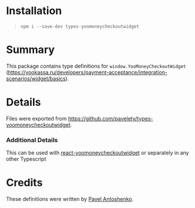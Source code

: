 # Installation

> `npm i --save-dev types-yoomoneycheckoutwidget`

# Summary

This package contains type definitions
for `window.YooMoneyCheckoutWidget` (https://yookassa.ru/developers/payment-acceptance/integration-scenarios/widget/basics).

# Details

Files were exported from https://github.com/pavelety/types-yoomoneycheckoutwidget.

### Additional Details

This can be used with [react-yoomoneycheckoutwidget](https://github.com/pavelety/react-yoomoneycheckoutwidget)
or separately in any other Typescript

# Credits

These definitions were written by [Pavel Antoshenko](https://dinamex.ru).
